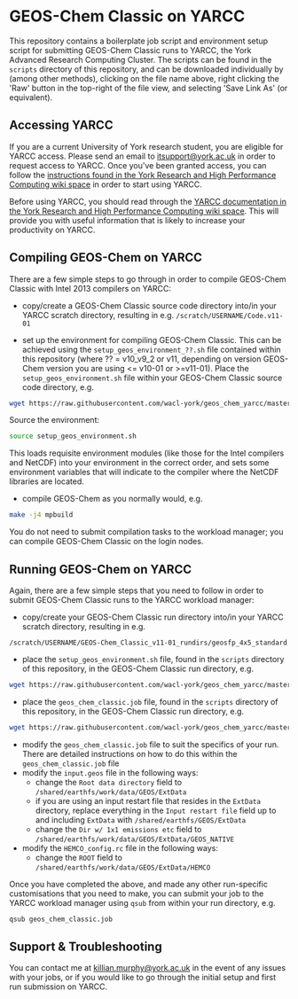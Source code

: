 # GEOS-Chem Classic on YARCC
This repository contains a boilerplate job script and environment setup script for submitting GEOS-Chem Classic runs to YARCC, the York Advanced Research Computing Cluster. The scripts can be found in the `scripts` directory of this repository, and can be downloaded individually by (among other methods), clicking on the file name above, right clicking the 'Raw' button in the top-right of the file view, and selecting 'Save Link As' (or equivalent).

## Accessing YARCC
If you are a current University of York research student, you are eligible for YARCC access. Please send an email to <itsupport@york.ac.uk> in order to request access to YARCC. Once you've been granted access, you can follow the [instructions found in the York Research and High Performance Computing wiki space](https://wiki.york.ac.uk/display/RHPC/Accessing+YARCC) in order to start using YARCC.

Before using YARCC, you should read through the [YARCC documentation in the York Research and High Performance Computing wiki space](https://wiki.york.ac.uk/display/RHPC/YARCC+-+York+Advanced+Research+Computing+Cluster). This will provide you with useful information that is likely to increase your productivity on YARCC.

## Compiling GEOS-Chem on YARCC
There are a few simple steps to go through in order to compile GEOS-Chem Classic with Intel 2013 compilers on YARCC:

* copy/create a GEOS-Chem Classic source code directory into/in your YARCC scratch directory, resulting in e.g. `/scratch/USERNAME/Code.v11-01`

* set up the environment for compiling GEOS-Chem Classic. This can be achieved using the `setup_geos_environment_??.sh` file contained within this repository (where ?? = v10_v9_2 or v11, depending on version GEOS-Chem version you are using <= v10-01 or >=v11-01). Place the `setup_geos_environment.sh` file within your GEOS-Chem Classic source code directory, e.g.

```bash
wget https://raw.githubusercontent.com/wacl-york/geos_chem_yarcc/master/scripts/setup_geos_environment_v11.sh setup_geos_environment.sh
```

Source the environment:

```bash
source setup_geos_environment.sh
```

This loads requisite environment modules (like those for the Intel compilers and NetCDF) into your environment in the correct order, and sets some environment variables that will indicate to the compiler where the NetCDF libraries are located.

* compile GEOS-Chem as you normally would, e.g.

```bash
make -j4 mpbuild
```

You do not need to submit compilation tasks to the workload manager; you can compile GEOS-Chem Classic on the login nodes.

## Running GEOS-Chem on YARCC
Again, there are a few simple steps that you need to follow in order to submit GEOS-Chem Classic runs to the YARCC workload manager:

* copy/create your GEOS-Chem Classic run directory into/in your YARCC scratch directory, resulting in e.g.

```
/scratch/USERNAME/GEOS-Chem_Classic_v11-01_rundirs/geosfp_4x5_standard
```

* place the `setup_geos_environment.sh` file, found in the `scripts` directory of this repository, in the GEOS-Chem Classic run directory, e.g.

```bash
wget https://raw.githubusercontent.com/wacl-york/geos_chem_yarcc/master/scripts/setup_geos_environment.sh
```

* place the `geos_chem_classic.job` file, found in the `scripts` directory of this repository, in the GEOS-Chem Classic run directory, e.g.

```bash
wget https://raw.githubusercontent.com/wacl-york/geos_chem_yarcc/master/scripts/geos_chem_classic.job
```

* modify the `geos_chem_classic.job` file to suit the specifics of your run. There are detailed instructions on how to do this within the `geos_chem_classic.job` file
* modify the `input.geos` file in the following ways:
    * change the `Root data directory` field to `/shared/earthfs/work/data/GEOS/ExtData`
    * if you are using an input restart file that resides in the `ExtData` directory, replace everything in the `Input restart file` field up to and including `ExtData` with `/shared/earthfs/GEOS/ExtData`
    * change the `Dir w/ 1x1 emissions etc` field to `/shared/earthfs/work/data/GEOS/ExtData/GEOS_NATIVE`
* modify the `HEMCO_config.rc` file in the following ways:
    * change the `ROOT` field to `/shared/earthfs/work/data/GEOS/ExtData/HEMCO`

Once you have completed the above, and made any other run-specific customisations that you need to make, you can submit your job to the YARCC workload manager using `qsub` from within your run directory, e.g.

```bash
qsub geos_chem_classic.job
```

## Support & Troubleshooting
You can contact me at <killian.murphy@york.ac.uk> in the event of any issues with your jobs, or if you would like to go through the initial setup and first run submission on YARCC.
